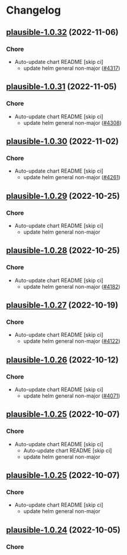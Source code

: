 # Changelog



## [plausible-1.0.32](https://github.com/truecharts/charts/compare/plausible-1.0.31...plausible-1.0.32) (2022-11-06)

### Chore

- Auto-update chart README [skip ci]
  - update helm general non-major ([#4317](https://github.com/truecharts/charts/issues/4317))




## [plausible-1.0.31](https://github.com/truecharts/charts/compare/plausible-1.0.30...plausible-1.0.31) (2022-11-05)

### Chore

- Auto-update chart README [skip ci]
  - update helm general non-major ([#4308](https://github.com/truecharts/charts/issues/4308))




## [plausible-1.0.30](https://github.com/truecharts/charts/compare/plausible-1.0.29...plausible-1.0.30) (2022-11-02)

### Chore

- Auto-update chart README [skip ci]
  - update helm general non-major ([#4261](https://github.com/truecharts/charts/issues/4261))




## [plausible-1.0.29](https://github.com/truecharts/charts/compare/plausible-1.0.28...plausible-1.0.29) (2022-10-25)

### Chore

- Auto-update chart README [skip ci]
  - update helm general non-major




## [plausible-1.0.28](https://github.com/truecharts/charts/compare/plausible-1.0.27...plausible-1.0.28) (2022-10-25)

### Chore

- Auto-update chart README [skip ci]
  - update helm general non-major ([#4182](https://github.com/truecharts/charts/issues/4182))




## [plausible-1.0.27](https://github.com/truecharts/charts/compare/plausible-1.0.26...plausible-1.0.27) (2022-10-19)

### Chore

- Auto-update chart README [skip ci]
  - update helm general non-major ([#4122](https://github.com/truecharts/charts/issues/4122))




## [plausible-1.0.26](https://github.com/truecharts/charts/compare/plausible-1.0.25...plausible-1.0.26) (2022-10-12)

### Chore

- Auto-update chart README [skip ci]
  - update helm general non-major ([#4071](https://github.com/truecharts/charts/issues/4071))




## [plausible-1.0.25](https://github.com/truecharts/charts/compare/plausible-1.0.24...plausible-1.0.25) (2022-10-07)

### Chore

- Auto-update chart README [skip ci]
  - Auto-update chart README [skip ci]
  - update helm general non-major




## [plausible-1.0.25](https://github.com/truecharts/charts/compare/plausible-1.0.24...plausible-1.0.25) (2022-10-07)

### Chore

- Auto-update chart README [skip ci]
  - update helm general non-major




## [plausible-1.0.24](https://github.com/truecharts/charts/compare/plausible-1.0.23...plausible-1.0.24) (2022-10-05)

### Chore

